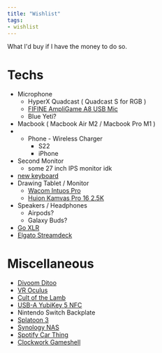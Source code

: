 ```yaml
---
title: "Wishlist"
tags:
- wishlist
---
```


What I'd buy if I have the money to do so.

# Techs
- Microphone
	- HyperX Quadcast ( Quadcast S for RGB )
	- [FIFINE AmpliGame A8 USB Mic](https://fifinemicrophone.com/products/fifine-ampligame-a8)
	- Blue Yeti?
-  Macbook ( Macbook Air M2 / Macbook Pro M1 )
- - Phone
		- Wireless Charger
	- S22
	- iPhone
- Second Monitor
	- some 27 inch IPS monitor idk
-  [new keyboard](keyboard.md)
- Drawing Tablet / Monitor
	- [Wacom Intuos Pro](https://www.wacom.com/th-th/products/wacom-intuos-pro)
	- [Huion Kamvas Pro 16 2.5K](https://www.huion.com/pen_display/KamvasPro/kamvas-pro-16-2k.html)
- Speakers / Headphones
	- Airpods?
	- Galaxy Buds?
- [Go XLR](https://www.tc-helicon.com/product.html?modelCode=P0CQK)
- [Elgato Streamdeck](https://www.elgato.com/en)
 
# Miscellaneous
- [Divoom Ditoo](https://divoom.com/products/divoom-ditooplus)
-  [VR Oculus](https://store.facebook.com/quest/)
- [Cult of the Lamb](https://www.cultofthelamb.com/)
- [USB-A YubiKey 5 NFC](https://www.yubico.com/th/product/yubikey-5-nfc/)
- Nintendo Switch Backplate
- [Splatoon 3](https://www.nintendo.com/store/products/splatoon-3-switch/)
- [Synology NAS](https://www.synology.com/en-global)
- [Spotify Car Thing](https://carthing.spotify.com/)
-  [Clockwork Gameshell](https://www.clockworkpi.com/gameshell)
